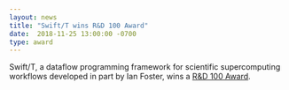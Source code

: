 ```yaml
---
layout: news
title: "Swift/T wins R&D 100 Award"
date:  2018-11-25 13:00:00 -0700
type: award
---
```


Swift/T, a dataflow programming framework for scientific supercomputing workflows developed in part by Ian Foster, wins a [R&D 100 Award](https://www.alcf.anl.gov/articles/argonne-technologies-receive-2018-rd-100-awards).
